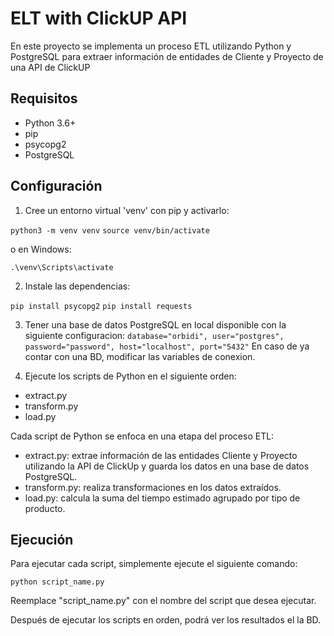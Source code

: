 # ELT with ClickUP API

En este proyecto se implementa un proceso ETL utilizando Python y PostgreSQL para extraer información de entidades de Cliente y Proyecto de una API de ClickUP

## Requisitos

- Python 3.6+
- pip
- psycopg2
- PostgreSQL

## Configuración

1. Cree un entorno virtual 'venv' con pip y activarlo:

`python3 -m venv venv`
`source venv/bin/activate`

o en Windows:

`.\venv\Scripts\activate`


2. Instale las dependencias:

`pip install psycopg2`
`pip install requests`

3. Tener una base de datos PostgreSQL en local disponible con la siguiente configuracion:
`database="orbidi", user="postgres", password="password", host="localhost", port="5432"`
En caso de ya contar con una BD, modificar las variables de conexion.

4. Ejecute los scripts de Python en el siguiente orden:

- extract.py
- transform.py
- load.py

Cada script de Python se enfoca en una etapa del proceso ETL:

- extract.py: extrae información de las entidades Cliente y Proyecto utilizando la API de ClickUp y guarda los datos en una base de datos PostgreSQL.
- transform.py: realiza transformaciones en los datos extraídos.
- load.py: calcula la suma del tiempo estimado agrupado por tipo de producto.

## Ejecución

Para ejecutar cada script, simplemente ejecute el siguiente comando:

`python script_name.py`

Reemplace "script_name.py" con el nombre del script que desea ejecutar.

Después de ejecutar los scripts en orden, podrá ver los resultados el la BD.
